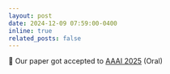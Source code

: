 ```yaml
---
layout: post
date: 2024-12-09 07:59:00-0400
inline: true
related_posts: false
---
```


📝 Our paper got accepted to [AAAI 2025](https://aaai.org/conference/aaai/aaai-25/) (Oral)